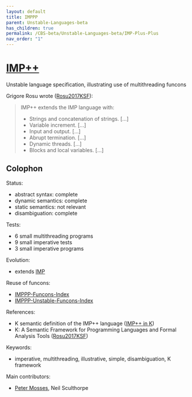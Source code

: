 ```yaml
---
layout: default
title: IMPPP
parent: Unstable-Languages-beta
has_children: true
permalink: /CBS-beta/Unstable-Languages-beta/IMP-Plus-Plus
nav_order: "1"
---
```


[IMP++]
=======

Unstable language specification, illustrating use of multithreading funcons

Grigore Rosu wrote ([Rosu2017KSF]):
> IMP++ extends the IMP language with:
> - Strings and concatenation of strings. [...]
> - Variable increment. [...]
> - Input and output. [...]
> - Abrupt termination. [...]
> - Dynamic threads. [...]
> - Blocks and local variables. [...]

Colophon
--------

Status:
- abstract syntax:   complete
- dynamic semantics: complete
- static semantics:  not relevant
- disambiguation:    complete

Tests:
- 6 small multithreading programs
- 9 small imperative tests
- 3 small imperative programs

Evolution:
- extends [IMP]

Reuse of funcons:
- [IMPPP-Funcons-Index]
- [IMPPP-Unstable-Funcons-Index]

References:
- K semantic definition of the IMP++ language ([IMP++ in K])
- K: A Semantic Framework for Programming Languages and Formal Analysis Tools ([Rosu2017KSF])

Keywords:
- imperative, multithreading, illustrative, simple, disambiguation, K framework

Main contributors:

- [Peter Mosses], Neil Sculthorpe


[IMP++]: /CBS-beta/Unstable-Languages-beta/IMP-Plus-Plus/IMPPP-cbs/IMPPP/IMPPP-Start
[IMP]: /CBS-beta/docs/Languages-beta/IMP
[IMPPP-Funcons-Index]: /CBS-beta/Unstable-Languages-beta/IMP-Plus-Plus/IMPPP-cbs/IMPPP/IMPPP-Funcons-Index
[IMPPP-Unstable-Funcons-Index]: /CBS-beta/Unstable-Languages-beta/IMP-Plus-Plus/IMPPP-cbs/IMPPP/IMPPP-Unstable-Funcons-Index
[IMP++ in K]: http://www.kframework.org/language-pdfs/new/imppp.pdf
  "OUTDATED"
[Rosu2017KSF]:  http://fslweb.cs.illinois.edu/FSL/papers/2017/rosu-2017-marktoberdorf/rosu-2017-marktoberdorf-public.pdf
  "MARKTOBERDORF 2017"
[Peter Mosses]: https://pdmosses.github.io
  "HOME PAGE"
